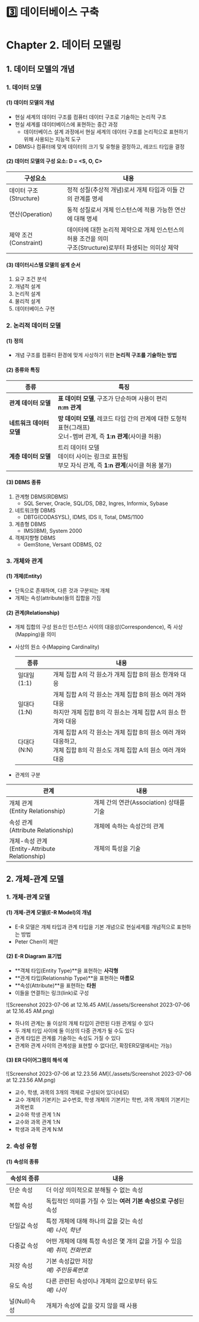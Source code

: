 #  3️⃣ 데이터베이스 구축

# Chapter 2. 데이터 모델링

## 1. 데이터 모델의 개념

### 1. 데이터 모델

#### (1) 데이터 모델의 개념

- 현실 세계의 데이터 구조를 컴퓨터 데이터 구조로 기술하는 논리적 구조
- 현실 세계를 데이터베이스에 표현하는 중간 과정
  - 데이터베이스 설계 과정에서 현실 세계의 데이터 구조를 논리적으로 표현하기 위해 사용되는 지능적 도구
- DBMS나 컴퓨터에 맞게 데이터의 크기 및 유형을 결정하고, 레코드 타입을 결정

#### (2) 데이터 모델의 구성 요소: D = <S, O, C>

| 구성요소               | 내용                                                         |
| ---------------------- | ------------------------------------------------------------ |
| 데이터 구조(Structure) | 정적 성질(추상적 개념)로서 개체 타입과 이들 간의 관계를 명세 |
| 연산(Operation)        | 동적 성질로서 개체 인스턴스에 적용 가능한 연산에 대해 명세   |
| 제약 조건(Constraint)  | 데이터에 대한 논리적 제약으로 개체 인스턴스의 허용 조건을 의미<br />구조(Structure)로부터 파생되는 의미상 제약 |

#### (3) 데이터시스템 모델의 설계 순서

1. 요구 조건 분석
2. 개념적 설계
3. 논리적 설계
4. 물리적 설계
5. 데이터베이스 구현



### 2. 논리적 데이터 모델

#### (1) 정의

- 개념 구조를 컴퓨터 환경에 맞게 사상하기 위한 **논리적 구조를 기술하는 방법**

#### (2) 종류와 특징

| 종류                     | 특징                                                         |
| ------------------------ | ------------------------------------------------------------ |
| **관계 데이터 모델**     | **표 데이터 모델**, 구조가 단순하며 사용이 편리<br />**n:m 관계** |
| **네트워크 데이터 모델** | **망 데이터 모델**, 레코드 타입 간의 관계에 대한 도형적 표현(그래프)<br />오너-멤버 관계, 즉 **1:n 관계**(사이클 허용) |
| **계층 데이터 모델**     | 트리 데이터 모델<br />데이터 사이는 링크로 표현됨<br />부모 자식 관계, 즉 **1:n 관계**(사이클 허용 불가) |

#### (3) DBMS 종류

1. 관계형 DBMS(RDBMS)
   - SQL Server, Oracle, SQL/DS, DB2, Ingres, Informix, Sybase
2. 네트워크형 DBMS
   - DBTG(CODASYSL), IDMS, IDS II, Total, DMS/1100
3. 계층형 DBMS
   - IMS(IBM), System 2000
4. 객체지향형 DBMS
   - GemStone, Versant ODBMS, O2



### 3. 개체와 관계

#### (1) 개체(Entity)

- 단독으로 존재하며, 다른 것과 구분되는 개체
- 개체는 속성(attribute)들의 집합을 가짐

#### (2) 관계(Relationship)

- 개체 집합의 구성 원소인 인스턴스 사이의 대응성(Correspondence), 즉 사상(Mapping)을 의미

- 사상의 원소 수(Mapping Cardinality)

  | 종류        | 내용                                                         |
  | ----------- | ------------------------------------------------------------ |
  | 일대일(1:1) | 개체 집합 A의 각 원소가 개체 집합 B의 원소 한개와 대응       |
  | 일대다(1:N) | 개체 집합 A의 각 원소는 개체 집합 B의 원소 여러 개와 대응<br />하지만 개체 집합 B의 각 원소는 개체 집합 A의 원소 한개와 대응 |
  | 다대다(N:N) | 개체 집합 A의 각 원소는 개체 집합 B의 원소 여러 개와 대응하고, <br />개체 집합 B의 각 원소도 개체 집합 A의 원소 여러 개와 대응 |

-  관계의 구분

  | 관계                                                | 내용                                    |
  | --------------------------------------------------- | --------------------------------------- |
  | 개체 관계<br />(Entity Relationship)                | 개체 간의 연관(Association) 상태를 기술 |
  | 속성 관계<br />(Attribute Relationship)             | 개체에 속하는 속성간의 관계             |
  | 개체-속성 관계<br />(Entity-Attribute Relationship) | 개체의 특성을 기술                      |

  



## 2. 개체-관계 모델

### 1. 개체-관계 모델

#### (1) 개체-관계 모델(E-R Model)의 개념

- E-R 모델은 개체 타입과 관계 타입을 기본 개념으로 현실세계를 개념적으로 표현하는 방법
- Peter Chen이 제안

#### (2) E-R Diagram 표기법

- **객체 타입(Entity Type)**을 표현하는 **사각형**
- **관계 타입(Relationship Type)**을 표현하는 **마름모**
- **속성(Attribute)**을 표현하는 **타원**
- 이들을 연결하는 링크(link)로 구성

![Screenshot 2023-07-06 at 12.16.45 AM](./assets/Screenshot 2023-07-06 at 12.16.45 AM.png)

- 하나의 관계는 둘 이상의 개체 타입이 관련된 다원 관계일 수 있다
- 두 개체 타입 사이에 둘 이상의 다중 관계가 될 수도 있다
- 관계 타입은 관계를 기술하는 속성도 가질 수 있다
- 관계와 관계 사이의 관계성을 표현할 수 없다(단, 확장ER모델에서는 가능)

#### (3) ER 다이어그램의 해석 예

![Screenshot 2023-07-06 at 12.23.56 AM](./assets/Screenshot 2023-07-06 at 12.23.56 AM.png)

- 교수, 학생, 과목의 3개의 객체로 구성되어 있다(네모)
- 교수 개체의 기본키는 교수번호, 학생 개체의 기본키는 학번, 과목 개체의 기본키는 과목번호
- 교수와 학생 관계 1:N
- 교수와 과목 관계 1:N
- 학생과 과목 관계 N:M



### 2. 속성 유형

#### (1) 속성의 종류

| 속성의 종류  | 내용                                                         |
| ------------ | ------------------------------------------------------------ |
| 단순 속성    | 더 이상 의미적으로 분해될 수 없는 속성                       |
| 복합 속성    | 독립적인 의미를 가질 수 있는 **여러 기본 속성으로 구성**된 속성 |
| 단일값 속성  | 특정 개체에 대해 하나의 값을 갖는 속성<br />*예) 나이, 학년* |
| 다중값 속성  | 어떤 개체에 대해 특정 속성은 몇 개의 값을 가질 수 있음<br />*예) 취미, 전화번호* |
| 저장 속성    | 기본 속성값만 저장<br />*예) 주민등록번호*                   |
| 유도 속성    | 다른 관련된 속성이나 개체의 값으로부터 유도<br />*예) 나이*  |
| 널(Null)속성 | 개체가 속성에 값을 갖지 않을 때 사용                         |


